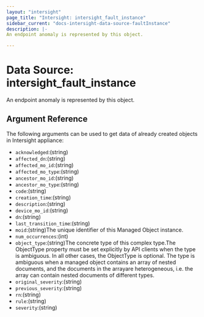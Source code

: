 ```yaml
---
layout: "intersight"
page_title: "Intersight: intersight_fault_instance"
sidebar_current: "docs-intersight-data-source-faultInstance"
description: |-
An endpoint anomaly is represented by this object.

---
```


# Data Source: intersight_fault_instance
An endpoint anomaly is represented by this object.

## Argument Reference
The following arguments can be used to get data of already created objects in Intersight appliance:
* `acknowledged`:(string)
* `affected_dn`:(string)
* `affected_mo_id`:(string)
* `affected_mo_type`:(string)
* `ancestor_mo_id`:(string)
* `ancestor_mo_type`:(string)
* `code`:(string)
* `creation_time`:(string)
* `description`:(string)
* `device_mo_id`:(string)
* `dn`:(string)
* `last_transition_time`:(string)
* `moid`:(string)The unique identifier of this Managed Object instance.
* `num_occurrences`:(int)
* `object_type`:(string)The concrete type of this complex type.The ObjectType property must be set explicitly by API clients when the type is ambiguous. In all other cases, the ObjectType is optional. The type is ambiguous when a managed object contains an array of nested documents, and the documents in the arrayare heterogeneous, i.e. the array can contain nested documents of different types.
* `original_severity`:(string)
* `previous_severity`:(string)
* `rn`:(string)
* `rule`:(string)
* `severity`:(string)
